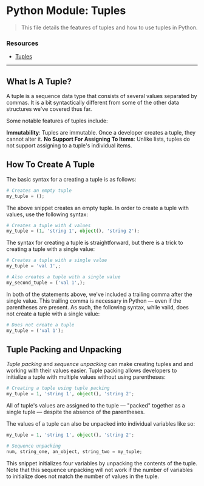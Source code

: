 # Python Module: Tuples

> This file details the features of tuples and how to use tuples in Python.

### Resources

* [Tuples](https://docs.python.org/3/tutorial/datastructures.html#tuples-and-seque)

---

## What Is A Tuple?

A tuple is a sequence data type that consists of several values separated by commas. It is a bit syntactically different from some of the other data structures we've covered thus far.

Some notable features of tuples include:

**Immutability**: Tuples are immutable. Once a developer creates a tuple, they cannot alter it.
**No Support For Assigning To Items**: Unlike lists, tuples do not support assigning to a tuple's individual items.

## How To Create A Tuple

The basic syntax for a creating a tuple is as follows:

```py
# Creates an empty tuple
my_tuple = ();
```

The above snippet creates an empty tuple. In order to create a tuple with values, use the following syntax:

```py
# Creates a tuple with 4 values
my_tuple = (1, 'string 1', object(), 'string 2');
```

The syntax for creating a tuple is straightforward, but there is a trick to creating a tuple with a single value:

```py
# Creates a tuple with a single value
my_tuple = 'val 1',;

# Also creates a tuple with a single value
my_second_tuple = ('val 1',);
```

In both of the statements above, we've included a trailing comma after the single value. This trailing comma is necessary in Python &mdash; even if the parentheses are present. As such, the following syntax, while valid, does not create a tuple with a single value:

```py
# Does not create a tuple
my_tuple = ('val 1');
```

## Tuple Packing and Unpacking

*Tuple packing* and *sequence unpacking* can make creating tuples and and working with their values easier. Tuple packing allows developers to initialize a tuple with multiple values without using parentheses:

```py
# Creating a tuple using tuple packing
my_tuple = 1, 'string 1', object(), 'string 2';
```

All of tuple's values are assigned to the tuple &mdash; "packed" together as a single tuple &mdash; despite the absence of the parentheses.

The values of a tuple can also be unpacked into individual variables like so:

```py
my_tuple = 1, 'string 1', object(), 'string 2';

# Sequence unpacking
num, string_one, an_object, string_two = my_tuple;
```

This snippet initializes four variables by unpacking the contents of the tuple. Note that this sequence unpacking will not work if the number of variables to initialize does not match the number of values in the tuple.